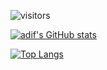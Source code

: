 
![visitors](https://visitor-badge.glitch.me/badge?page_id=page.id&left_color=green&right_color=red)

[![adif's GitHub stats](https://github-readme-stats.vercel.app/api?username=adifsgaid)](https://github.com/adifsgaid/github-readme-stats)

[![Top Langs](https://github-readme-stats.vercel.app/api/top-langs/?username=anuraghazra)](https://github.com/anuraghazra/github-readme-stats)

